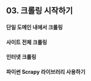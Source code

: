 ## 03. 크롤링 시작하기

#### 단일 도메인 내에서 크롤링


#### 사이트 전체 크롤링

#### 인터넷 크롤링   

#### 파이썬 Scrapy 라이브러리 사용하기
